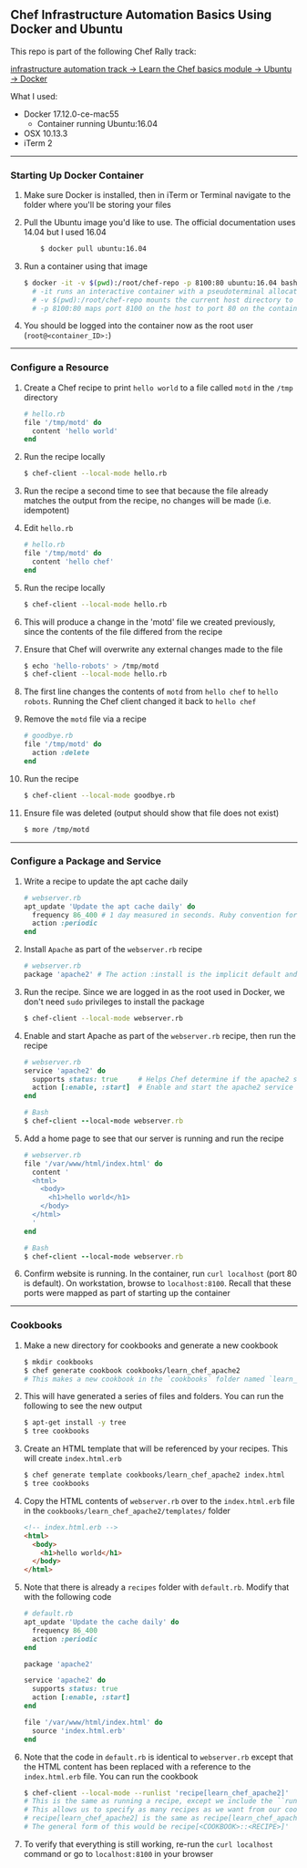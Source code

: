 ## Chef Infrastructure Automation Basics Using Docker and Ubuntu

This repo is part of the following Chef Rally track:

[infrastructure automation track -> Learn the Chef basics module -> Ubuntu -> Docker](https://learn.chef.io/modules/learn-the-basics/ubuntu/docker#/)

What I used:
- Docker 17.12.0-ce-mac55
	- Container running Ubuntu:16.04
- OSX 10.13.3
- iTerm 2
---

### Starting Up Docker Container
1. Make sure Docker is installed, then in iTerm or Terminal navigate to the folder where you'll be storing your files

2. Pull the Ubuntu image you'd like to use. The official documentation uses 14.04 but I used 16.04
	```bash
		$ docker pull ubuntu:16.04
	```

3. Run a container using that image

 	```bash
	$ docker -it -v $(pwd):/root/chef-repo -p 8100:80 ubuntu:16.04 bash
	  # -it runs an interactive container with a pseudoterminal allocated
	  # -v $(pwd):/root/chef-repo mounts the current host directory to the container
	  # -p 8100:80 maps port 8100 on the host to port 80 on the container
	```

4. You should be logged into the container now as the root user (`root@<container_ID>:`)
---

### Configure a Resource
1. Create a Chef recipe to print `hello world` to a file called `motd` in the `/tmp` directory
	```ruby
	# hello.rb
	file '/tmp/motd' do
	  content 'hello world'
	end
	```

2. Run the recipe locally
	```bash
	$ chef-client --local-mode hello.rb
	```

3. Run the recipe a second time to see that because the file already matches the output from the recipe, no changes will be made (i.e. idempotent)

4. Edit `hello.rb`
	```ruby
	# hello.rb
	file '/tmp/motd' do
	  content 'hello chef'
	end
	```

5. Run the recipe locally
	```bash
	$ chef-client --local-mode hello.rb
	```

6. This will produce a change in the 'motd' file we created previously, since the contents of the file differed from the recipe

7. Ensure that Chef will overwrite any external changes made to the file
	```bash
	$ echo 'hello-robots' > /tmp/motd
	$ chef-client --local-mode hello.rb
	```

8. The first line changes the contents of `motd` from `hello chef` to `hello robots`. Running the Chef client changed it back to `hello chef`

9. Remove the `motd` file via a recipe
	```ruby
	# goodbye.rb
	file '/tmp/motd' do
	  action :delete
	end
	```

10. Run the recipe
	```bash
	$ chef-client --local-mode goodbye.rb
	```

11. Ensure file was deleted (output should show that file does not exist)
	```bash
	$ more /tmp/motd
	```
---

### Configure a Package and Service

1. Write a recipe to update the apt cache daily
	```ruby
	# webserver.rb
	apt_update 'Update the apt cache daily' do
	  frequency 86_400 # 1 day measured in seconds. Ruby convention for large numbers is to use an underscore for readability
	  action :periodic
	end
	```

2. Install `Apache` as part of the `webserver.rb` recipe
	```ruby
	# webserver.rb
	package 'apache2' # The action :install is the implicit default and doesn't need to be specified
	```

3. Run the recipe. Since we are logged in as the root used in Docker, we don't need `sudo` privileges to install the package
	```bash
	$ chef-client --local-mode webserver.rb
	```

4. Enable and start Apache as part of the `webserver.rb` recipe, then run the recipe
	```ruby
	# webserver.rb
	service 'apache2' do
	  supports status: true     # Helps Chef determine if the apache2 service is running
	  action [:enable, :start]  # Enable and start the apache2 service
	end

	# Bash
	$ chef-client --local-mode webserver.rb
	```

5. Add a home page to see that our server is running and run the recipe
	```ruby
	# webserver.rb
	file '/var/www/html/index.html' do
	  content '
	  <html>
	    <body>
	      <h1>hello world</h1>
	    </body>
	  </html>
	  '
	end

	# Bash
	$ chef-client --local-mode webserver.rb
	```

6. Confirm website is running. In the container, run `curl localhost` (port 80 is default). On workstation, browse to `localhost:8100`. Recall that these ports were mapped as part of starting up the container
---

### Cookbooks

1. Make a new directory for cookbooks and generate a new cookbook
	```bash
	$ mkdir cookbooks
	$ chef generate cookbook cookbooks/learn_chef_apache2
	# This makes a new cookbook in the `cookbooks` folder named `learn_chef_apache2`
	```

2. This will have generated a series of files and folders. You can run the following to see the new output
	```bash
	$ apt-get install -y tree
	$ tree cookbooks
	```

3. Create an HTML template that will be referenced by your recipes. This will create `index.html.erb`
	```bash
	$ chef generate template cookbooks/learn_chef_apache2 index.html
	$ tree cookbooks
	```

4. Copy the HTML contents of `webserver.rb` over to the `index.html.erb` file in the `cookbooks/learn_chef_apache2/templates/` folder
 	```html
	<!-- index.html.erb -->
	<html>
	  <body>
	    <h1>hello world</h1>
	  </body>
	</html>
	```

5. Note that there is already a `recipes` folder with `default.rb`. Modify that with the following code
 	```ruby
	# default.rb
	apt_update 'Update the cache daily' do
	  frequency 86_400
	  action :periodic
	end

	package 'apache2'

	service 'apache2' do
	  supports status: true
	  action [:enable, :start]
	end

	file '/var/www/html/index.html' do
	  source 'index.html.erb'
	end
	```

6. Note that the code in `default.rb` is identical to `webserver.rb` except that the HTML content has been replaced with a reference to the `index.html.erb` file. You can run the cookbook
	```bash
	$ chef-client --local-mode --runlist 'recipe[learn_chef_apache2]'
	# This is the same as running a recipe, except we include the ``runlist flag
	# This allows us to specify as many recipes as we want from our cookbook
	# recipe[learn_chef_apache2] is the same as recipe[learn_chef_apache2::default]
	# The general form of this would be recipe[<COOKBOOK>::<RECIPE>]'
	```

7. To verify that everything is still working, re-run the `curl localhost` command or go to `localhost:8100` in your browser
